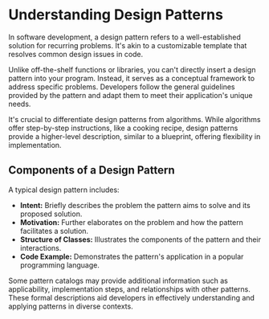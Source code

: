 

<h1>Understanding Design Patterns</h1>

<p>In software development, a design pattern refers to a well-established solution for recurring problems. It's akin to a customizable template that resolves common design issues in code.</p>

<p>Unlike off-the-shelf functions or libraries, you can't directly insert a design pattern into your program. Instead, it serves as a conceptual framework to address specific problems. Developers follow the general guidelines provided by the pattern and adapt them to meet their application's unique needs.</p>

<p>It's crucial to differentiate design patterns from algorithms. While algorithms offer step-by-step instructions, like a cooking recipe, design patterns provide a higher-level description, similar to a blueprint, offering flexibility in implementation.</p>

<h2>Components of a Design Pattern</h2>

<p>A typical design pattern includes:</p>

<ul>
  <li><strong>Intent:</strong> Briefly describes the problem the pattern aims to solve and its proposed solution.</li>
  
  <li><strong>Motivation:</strong> Further elaborates on the problem and how the pattern facilitates a solution.</li>
  
  <li><strong>Structure of Classes:</strong> Illustrates the components of the pattern and their interactions.</li>
  
  <li><strong>Code Example:</strong> Demonstrates the pattern's application in a popular programming language.</li>
</ul>

<p>Some pattern catalogs may provide additional information such as applicability, implementation steps, and relationships with other patterns. These formal descriptions aid developers in effectively understanding and applying patterns in diverse contexts.</p>


